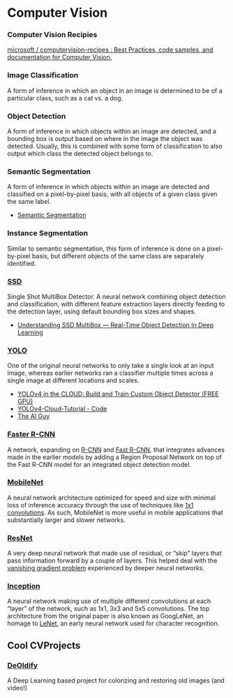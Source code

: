 # Computer Vision

### Computer Vision Recipies

[microsoft / computervision-recipes : Best Practices, code samples, and documentation for Computer Vision.](https://github.com/microsoft/computervision-recipes)

### Image Classification

A form of inference in which an object in an image is determined to be of a particular class, such as a cat vs. a dog.

### Object Detection

A form of inference in which objects within an image are detected, and a bounding box is output based on where in the image the object was detected. Usually, this is combined with some form of classification to also output which class the detected object belongs to.

### Semantic Segmentation

A form of inference in which objects within an image are detected and classified on a pixel-by-pixel basis, with all objects of a given class given the same label.

- [Semantic Segmentation](https://thegradient.pub/semantic-segmentation/)

### Instance Segmentation

Similar to semantic segmentation, this form of inference is done on a pixel-by-pixel basis, but different objects of the same class are separately identified.

### [SSD](https://arxiv.org/abs/1512.02325)

Single Shot MultiBox Detector. A neural network combining object detection and classification, with different feature extraction layers directly feeding to the detection layer, using default bounding box sizes and shapes.

- [Understanding SSD MultiBox — Real-Time Object Detection In Deep Learning](https://towardsdatascience.com/understanding-ssd-multibox-real-time-object-detection-in-deep-learning-495ef744fab)

### [YOLO](https://arxiv.org/abs/1506.02640)

One of the original neural networks to only take a single look at an input image, whereas earlier networks ran a classifier multiple times across a single image at different locations and scales.

- [YOLOv4 in the CLOUD: Build and Train Custom Object Detector (FREE GPU)](https://www.youtube.com/watch?v=mmj3nxGT2YQ&ab_channel=TheAIGuy)
- [YOLOv4-Cloud-Tutorial - Code](https://github.com/theAIGuysCode/YOLOv4-Cloud-Tutorial)
- [The AI Guy](https://www.youtube.com/channel/UCrydcKaojc44XnuXrfhlV8Q/videos)

### [Faster R-CNN](https://arxiv.org/abs/1506.01497)

A network, expanding on [R-CNN](https://arxiv.org/pdf/1311.2524.pdf) and [Fast R-CNN](https://arxiv.org/pdf/1504.08083.pdf), that integrates advances made in the earlier models by adding a Region Proposal Network on top of the Fast R-CNN model for an integrated object detection model.

### [MobileNet](https://arxiv.org/abs/1704.04861)

A neural network architecture optimized for speed and size with minimal loss of inference accuracy through the use of techniques like [1x1 convolutions](https://stats.stackexchange.com/questions/194142/what-does-1x1-convolution-mean-in-a-neural-network). As such, MobileNet is more useful in mobile applications that substantially larger and slower networks.

### [ResNet](https://arxiv.org/abs/1512.03385)

A very deep neural network that made use of residual, or “skip” layers that pass information forward by a couple of layers. This helped deal with the [vanishing gradient problem](https://towardsdatascience.com/the-vanishing-gradient-problem-69bf08b15484) experienced by deeper neural networks.

### [Inception](https://arxiv.org/pdf/1409.4842.pdf)

A neural network making use of multiple different convolutions at each “layer” of the network, such as 1x1, 3x3 and 5x5 convolutions. The top architecture from the original paper is also known as GoogLeNet, an homage to [LeNet](http://yann.lecun.com/exdb/publis/pdf/lecun-01a.pdf), an early neural network used for character recognition.

## Cool CVProjects

### [DeOldify](https://github.com/jantic/DeOldify)

A Deep Learning based project for colorizing and restoring old images (and video!)
